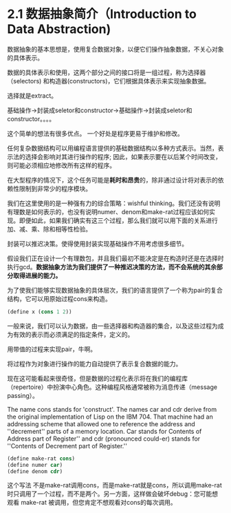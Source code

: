 # 2.1 数据抽象简介（Introduction to Data Abstraction)

数据抽象的基本思想是，使用复合数据对象，以便它们操作抽象数据，不关心对象的具体表示。

数据的具体表示和使用，这两个部分之间的接口将是一组过程，称为选择器（selectors) 和构造器(constructors)，它们根据具体表示来实现抽象数据。

选择就是extract。

基础操作->封装成seletor和constructor->基础操作->封装成seletor和constructor。。。。

这个简单的想法有很多优点。 一个好处是程序更易于维护和修改。

任何复杂数据结构可以用编程语言提供的基础数据结构以多种方式表示。当然，表示法的选择会影响对其进行操作的程序; 因此，如果表示要在以后某个时间改变，则可能必须相应地修改所有这样的程序。

在大型程序的情况下，这个任务可能是**耗时和昂贵**的，除非通过设计将对表示的依赖性限制到非常少的程序模块。

我们在这里使用的是一种强有力的综合策略：wishful thinking。我们还没有说明有理数是如何表示的，也没有说明numer、denom和make-rat过程应该如何实现。即便如此，如果我们确实有这三个过程，那么我们就可以用下面的关系进行加、减、乘、除和相等性检验。

封装可以推迟决策。使得使用封装实现基础操作不用考虑很多细节。

假设我们正在设计一个有理数包，并且我们最初不能决定是在构造时还是在选择时执行gcd。**数据抽象方法为我们提供了一种推迟决策的方法，而不会系统的其余部分取得进展的能力。**

为了使我们能够实现数据抽象的具体层次，我们的语言提供了一个称为pair的复合结构，它可以用原始过程cons来构造。

```lisp
(define x (cons 1 2))
```

一般来说，我们可以认为数据，由一些选择器和构造器的集合，以及这些过程为成为有效的表示而必须满足的指定条件，定义的。

用带值的过程来实现pair，牛啊。

将过程作为对象进行操作的能力自动提供了表示复合数据的能力。

现在这可能看起来很奇怪，但是数据的过程化表示将在我们的编程库（repertoire）中扮演中心角色。这种编程风格通常被称为消息传递（message passing）。

The name cons stands for 'construct'. The names car and cdr derive from the original implementation of Lisp on the IBM 704. That machine had an addressing scheme that allowed one to reference the address and ''decrement'' parts of a memory location. Car stands for Contents of Address part of Register'' and cdr (pronounced could-er) stands for ''Contents of Decrement part of Register.''

```lisp
(define make-rat cons)
(define numer car)
(define denom cdr)
```

这个写法 不是make-rat调用cons，而是make-rat就是cons，所以调用make-rat时只调用了一个过程，而不是两个。另一方面，这样做会破坏debug：您可能想观看 make-rat 被调用，但您肯定不想观看对cons的每次调用。
